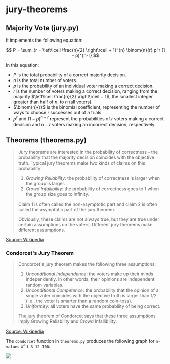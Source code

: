 # jury-theorems

## Majority Vote (jury.py)

It implements the following equation:

$$ P = \sum_{r = \left\lceil \frac{n}{2} \right\rceil + 1}^{n} \binom{n}{r} p^r (1 - p)^{n-r} $$

In this equation:

- $P$ is the total probability of a correct majority decision.
- $n$ is the total number of voters.
- $p$ is the probability of an individual voter making a correct decision.
- $r$ is the number of voters making a correct decision, ranging from the majority $\left\lceil \frac{n}{2} \right\rceil + 1$, the smallest integer greater than half of $n$, to $n$ (all voters).
- $\binom{n}{r}$ is the binomial coefficient, representing the number of ways to choose $r$ successes out of $n$ trials.
- $p^r$ and $(1 - p)^{n-r}$ represent the probabilities of $r$ voters making a correct decision and $n-r$ voters making an incorrect decision, respectively.

## Theorems (theorems.py)

> Jury theorems are interested in the probability of correctness - the probability that the majority decision coincides with the objective truth. Typical jury theorems make two kinds of claims on this probability:
>
> 1. *Growing Reliability*: the probability of correctness is larger when the group is larger.
> 2. *Crowd Infallibility*: the probability of correctness goes to 1 when the group size goes to infinity.
>
> Claim 1 is often called the non-asymptotic part and claim 2 is often called the asymptotic part of the jury theorem.
>
>Obviously, these claims are not always true, but they are true under certain assumptions on the voters. Different jury theorems make different assumptions. 

[Source: Wikipedia](https://en.wikipedia.org/wiki/Jury_theorem)

### Condorcet's Jury Theorem

> Condorcet's jury theorem makes the following three assumptions:
>
> 1. *Unconditional Independence*: the voters make up their minds independently. In other words, their opinions are independent random variables.
> 2. *Unconditional Competence*: the probability that the opinion of a single voter coincides with the objective truth is larger than 1/2 (i.e., the voter is smarter than a random coin-toss).
> 3. *Uniformity*: all voters have the same probability of being correct.
>
>The jury theorem of Condorcet says that these three assumptions imply Growing Reliability and Crowd Infallibility.

[Source: Wikipedia](https://en.wikipedia.org/wiki/Jury_theorem)

The `condorcet` function in `theorems.py` produces the following graph for `n-values` of `1 3 12 100`:

![](https://github.com/vinamrsachdeva/jury-theorems/blob/main/condorcet.png)
